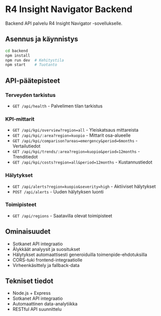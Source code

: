 
# R4 Insight Navigator Backend

Backend API palvelu R4 Insight Navigator -sovellukselle.

## Asennus ja käynnistys

```bash
cd backend
npm install
npm run dev  # Kehitystila
npm start    # Tuotanto
```

## API-päätepisteet

### Terveyden tarkistus
- `GET /api/health` - Palvelimen tilan tarkistus

### KPI-mittarit
- `GET /api/kpi/overview?region=all` - Yleiskatsaus mittareista
- `GET /api/kpi/:area?region=kuopio` - Mittarit osa-alueelle
- `GET /api/kpi/comparison?areas=emergency&period=6months` - Vertailutiedot
- `GET /api/kpi/trends/:area?region=kuopio&period=12months` - Trenditiedot
- `GET /api/kpi/costs?region=all&period=12months` - Kustannustiedot

### Hälytykset
- `GET /api/alerts?region=kuopio&severity=high` - Aktiiviset hälytykset
- `POST /api/alerts` - Uuden hälytyksen luonti

### Toimipisteet
- `GET /api/regions` - Saatavilla olevat toimipisteet

## Ominaisuudet

- Sotkanet API integraatio
- Älykkäät analyysit ja suositukset
- Hälytykset automaattisesti generoiduilla toimenpide-ehdotuksilla
- CORS-tuki frontend-integraatiolle
- Virheenkäsittely ja fallback-data

## Tekniset tiedot

- Node.js + Express
- Sotkanet API integraatio
- Automaattinen data-analytiikka
- RESTful API suunnittelu
